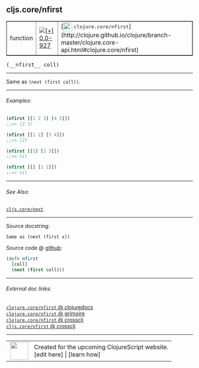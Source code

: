 ## cljs.core/nfirst



 <table border="1">
<tr>
<td>function</td>
<td><a href="https://github.com/cljsinfo/cljs-api-docs/tree/0.0-927"><img valign="middle" alt="[+] 0.0-927" title="Added in 0.0-927" src="https://img.shields.io/badge/+-0.0--927-lightgrey.svg"></a> </td>
<td>
[<img height="24px" valign="middle" src="http://i.imgur.com/1GjPKvB.png"> <samp>clojure.core/nfirst</samp>](http://clojure.github.io/clojure/branch-master/clojure.core-api.html#clojure.core/nfirst)
</td>
</tr>
</table>


 <samp>
(__nfirst__ coll)<br>
</samp>

---

Same as `(next (first coll))`.

---

###### Examples:

```clj
(nfirst [[1 2 3] [4 5]])
;;=> (2 3)

(nfirst [[1 2] [3 4]])
;;=> (2)

(nfirst [[1] [2 3]])
;;=> nil

(nfirst [[] [1 2]])
;;=> nil
```

---

###### See Also:

[`cljs.core/next`](cljs.core_next.md)<br>

---


Source docstring:

```
Same as (next (first x))
```


Source code @ [github](https://github.com/clojure/clojurescript/blob/r1586/src/cljs/cljs/core.cljs#L737-L740):

```clj
(defn nfirst
  [coll]
  (next (first coll)))
```

<!--
Repo - tag - source tree - lines:

 <pre>
clojurescript @ r1586
└── src
    └── cljs
        └── cljs
            └── <ins>[core.cljs:737-740](https://github.com/clojure/clojurescript/blob/r1586/src/cljs/cljs/core.cljs#L737-L740)</ins>
</pre>

-->

---



###### External doc links:

[`clojure.core/nfirst` @ clojuredocs](http://clojuredocs.org/clojure.core/nfirst)<br>
[`clojure.core/nfirst` @ grimoire](http://conj.io/store/v1/org.clojure/clojure/1.7.0-beta3/clj/clojure.core/nfirst/)<br>
[`clojure.core/nfirst` @ crossclj](http://crossclj.info/fun/clojure.core/nfirst.html)<br>
[`cljs.core/nfirst` @ crossclj](http://crossclj.info/fun/cljs.core.cljs/nfirst.html)<br>

---

 <table>
<tr><td>
<img valign="middle" align="right" width="48px" src="http://i.imgur.com/Hi20huC.png">
</td><td>
Created for the upcoming ClojureScript website.<br>
[edit here] | [learn how]
</td></tr></table>

[edit here]:https://github.com/cljsinfo/cljs-api-docs/blob/master/cljsdoc/cljs.core_nfirst.cljsdoc
[learn how]:https://github.com/cljsinfo/cljs-api-docs/wiki/cljsdoc-files

<!--

This information was too distracting to show to readers, but I'll leave it
commented here since it is helpful to:

- pretty-print the data used to generate this document
- and show how to retrieve that data



The API data for this symbol:

```clj
{:description "Same as `(next (first coll))`.",
 :ns "cljs.core",
 :name "nfirst",
 :signature ["[coll]"],
 :history [["+" "0.0-927"]],
 :type "function",
 :related ["cljs.core/next"],
 :full-name-encode "cljs.core_nfirst",
 :source {:code "(defn nfirst\n  [coll]\n  (next (first coll)))",
          :title "Source code",
          :repo "clojurescript",
          :tag "r1586",
          :filename "src/cljs/cljs/core.cljs",
          :lines [737 740]},
 :examples [{:id "60b8a4",
             :content "```clj\n(nfirst [[1 2 3] [4 5]])\n;;=> (2 3)\n\n(nfirst [[1 2] [3 4]])\n;;=> (2)\n\n(nfirst [[1] [2 3]])\n;;=> nil\n\n(nfirst [[] [1 2]])\n;;=> nil\n```"}],
 :full-name "cljs.core/nfirst",
 :clj-symbol "clojure.core/nfirst",
 :docstring "Same as (next (first x))"}

```

Retrieve the API data for this symbol:

```clj
;; from Clojure REPL
(require '[clojure.edn :as edn])
(-> (slurp "https://raw.githubusercontent.com/cljsinfo/cljs-api-docs/catalog/cljs-api.edn")
    (edn/read-string)
    (get-in [:symbols "cljs.core/nfirst"]))
```

-->
